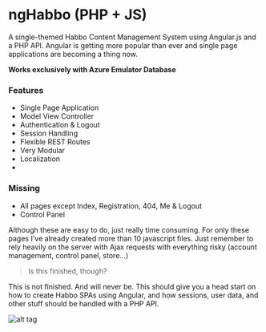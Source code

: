 ngHabbo (PHP + JS)
=====================

A single-themed Habbo Content Management System using Angular.js and a PHP API. Angular is getting more popular than ever and single page applications are becoming a thing now.

**Works exclusively with Azure Emulator Database**

### Features ###

* Single Page Application
* Model View Controller
* Authentication & Logout
* Session Handling
* Flexible REST Routes
* Very Modular
* Localization
* 
### Missing ###

* All pages except Index, Registration, 404, Me & Logout
* Control Panel

Although these are easy to do, just really time consuming. For only these pages I've already created more than 10 javascript files. Just remember to rely heavily on the server with Ajax requests with everything risky (account management, control panel, store...)

> Is this finished, though?

This is not finished. And will never be. This should give you a head start on how to create Habbo SPAs using Angular, and how sessions, user data, and other stuff should be handled with a PHP API.

![alt tag](http://i.imgur.com/Bf4IGSA.png)
